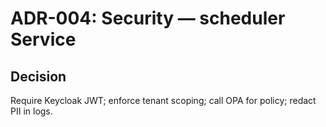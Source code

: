 # ADR-004: Security — scheduler Service
## Decision
Require Keycloak JWT; enforce tenant scoping; call OPA for policy; redact PII in logs.
